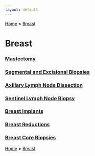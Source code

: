 ```yaml
---
layout: default
---
```

[Home](./../) **>** [Breast](./breast.html)

# Breast
### [Mastectomy](./mastectomy.html)
### [Segmental and Excisional Biopsies](./segmental.html)
### [Axillary Lymph Node Dissection](./axillarynode.html)
### [Sentinel Lymph Node Biopsy](./sentinelnode.html)
### [Breast Implants](./breastimplant.html)
### [Breast Reductions](./breastreduction.html)
### [Breast Core Biopsies](./breastcore.html)

[Home](./../) **>** [Breast](./breast.html)
